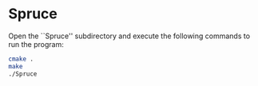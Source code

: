 # Spruce

Open the ``Spruce'' subdirectory and execute the following commands to run the program:
```sh
cmake .
make
./Spruce
```